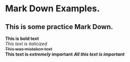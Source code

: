 # Mark Down Examples.

## This is some practice Mark Down.


**This is bold text**	
*This text is italicized*	
	~~This was mistaken text~~	
**This text is _extremely_ important**
	***All this text is important***	
